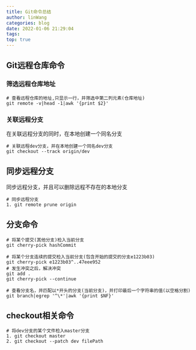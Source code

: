 ```yaml
---
title: Git命令总结
author: linWang
categories: blog
date: 2022-01-06 21:29:04
tags:
top: true
---
```

## Git远程仓库命令
### 筛选远程仓库地址
```shell
# 查看远程仓库的地址,只显示一行，并筛选中第二列元素(仓库地址)
git remote -v|head -1|awk '{print $2}'
```
<!--more-->
### 关联远程分支
在关联远程分支的同时，在本地创建一个同名分支
```shell
# 关联远程dev分支，并在本地创建一个同名dev分支
git checkout --track origin/dev
```
## 同步远程分支
同步远程分支，并且可以删除远程不存在的本地分支
```shell
# 同步远程分支
1. git remote prune origin
```
## 分支命令
```shell
# 将某个提交(其他分支)检入当前分支
git cherry-pick hashCommit

# 将某个分支连续的提交检入当前分支(包含开始的提交的分支e1223b03)
git cherry-pick e1223b03^..47eee952
# 发生冲突之后，解决冲突
git add .
git cherry-pick --continue

# 查看分支名，并匹配以*开头的分支(当前分支)，并打印最后一个字符串的值(以空格分割)
git branch|egrep '^\*'|awk '{print $NF}'
```
## checkout相关命令
```shell
# 将dev分支的某个文件检入master分支
1. git checkout master
2. git checkout --patch dev filePath
```

